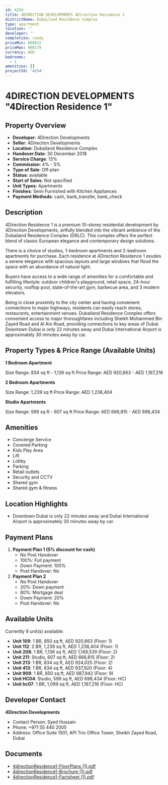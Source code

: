 ```yaml
---
id: 4254
title: 4DIRECTION DEVELOPMENTS 4Direction Residence 1
districtName: Dubailand Residence Complex
type: apartment
location: ''
developer: ''
completion: ready
priceMin: 666815
priceMax: 800178
currency: AED
bedrooms:
  - 1
amenities: []
projectId: '4254'
---
```


# 4DIRECTION DEVELOPMENTS "4Direction Residence 1"

## Property Overview
- **Developer**: 4Direction Developments
- **Seller**: 4Direction Developments
- **Location**: Dubailand Residence Complex
- **Handover Date**: 30 December 2018
- **Service Charge**: 13%
- **Commission**: 4% - 5%
- **Type of Sale**: Off-plan
- **Status**: available
- **Start of Sales**: Not specified
- **Unit Types**: Apartments
- **Finishes**: Semi Furnished with Kitchen Appliances
- **Payment Methods**: cash, bank_transfer, bank_check

## Description
4Direction Residence 1 is a premium 10-storey residential development by 4Direction Developments, artfully blended into the vibrant ambience of the Dubailand Residence Complex (DRLC). This complex offers the perfect blend of classic European elegance and contemporary design solutions. 

There is a choice of studios, 1-bedroom apartments and 2-bedroom apartments for purchase. Each residence at 4Direction Residence 1 exudes a serene elegance with spacious layouts and large windows that flood the space with an abundance of natural light. 

Buyers have access to a wide range of amenities for a comfortable and fulfilling lifestyle: outdoor children's playground, retail space, 24-hour security, rooftop pool, state-of-the-art gym, barbecue area, and 3 modern elevators.

Being in close proximity to the city center and having convenient connections to major highways, residents can easily reach stores, restaurants, entertainment venues. Dubailand Residence Complex offers convenient access to major thoroughfares including Sheikh Mohammed Bin Zayed Road and Al Ain Road, providing connections to key areas of Dubai. Downtown Dubai is only 22 minutes away and Dubai International Airport is approximately 30 minutes away by car.

## Property Types & Price Range (Available Units)
**1 Bedroom Apartment**

Size Range: 834 sq ft - 1,136 sq ft
Price Range: AED 920,663 - AED 1,167,216

**2 Bedroom Apartments**

Size Range: 1,239 sq ft
Price Range: AED 1,238,404

**Studio Apartments**

Size Range: 599 sq ft - 607 sq ft
Price Range: AED 666,815 - AED 698,434

## Amenities
- Concierge Service
- Covered Parking
- Kids Play Area
- Lift
- Lobby
- Parking
- Retail outlets
- Security and CCTV
- Shared gym
- Shared gym & fitness

## Location Highlights
- Downtown Dubai is only 22 minutes away and Dubai International Airport is approximately 30 minutes away by car.

## Payment Plans
1. **Payment Plan 1 (5% discount for cash)**
   - No Post Handover
   - 100%: Full payment
   - Down Payment: 100%
   - Post Handover: No
2. **Payment Plan 2**
   - No Post Handover
   - 20%: Down payment
   - 80%: Mortgage deal
   - Down Payment: 20%
   - Post Handover: No

## Available Units
Currently 9 unit(s) available:
- **Unit 109**: 1 BR, 850 sq ft, AED 920,663 (Floor: 1)
- **Unit 112**: 2 BR, 1,239 sq ft, AED 1,238,404 (Floor: 1)
- **Unit 208**: 1 BR, 1,136 sq ft, AED 1,149,539 (Floor: 2)
- **Unit 211**: Studio, 607 sq ft, AED 666,815 (Floor: 2)
- **Unit 213**: 1 BR, 834 sq ft, AED 924,025 (Floor: 2)
- **Unit 413**: 1 BR, 834 sq ft, AED 937,920 (Floor: 4)
- **Unit 909**: 1 BR, 850 sq ft, AED 987,942 (Floor: 9)
- **Unit HC04**: Studio, 599 sq ft, AED 698,434 (Floor: HC)
- **Unit hc07**: 1 BR, 1,099 sq ft, AED 1,167,216 (Floor: HC)

## Developer Contact
**4Direction Developments**
- Contact Person: Syed Hussain
- Phone: +971 55 440 2005
- Address: Office Suite 1501, API Trio Office Tower, Sheikh Zayed Road, Dubai

## Documents
- [4directionResidence1-FloorPlans (1).pdf](https://cdn.geniemap.net/2025/01/30/0fg75AR3EYEbWr91NDpW3a4ikqj4zmqxzu0y65eJ.pdf)
- [4directionResidence1-Brochure (1).pdf](https://cdn.geniemap.net/2025/01/30/FeML5z7FIIDB5SFrSxl1fdZqE4t8UJi2CwSxvHQN.pdf)
- [4directionResidence1-Factsheet (1).pdf](https://cdn.geniemap.net/2025/01/30/MXWiaisA8Dv4mvUdpD805UCFArksBzpuv1f0EH3T.pdf)
